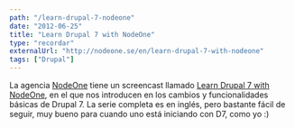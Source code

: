 ```yaml
---
path: "/learn-drupal-7-nodeone"
date: "2012-06-25"
title: "Learn Drupal 7 with NodeOne"
type: "recordar"
externalUrl: "http://nodeone.se/en/learn-drupal-7-with-nodeone"
tags: ["Drupal"]
---
```


La agencia [NodeOne](http://nodeone.se/) tiene un screencast llamado [Learn Drupal 7 with NodeOne](http://nodeone.se/en/learn-drupal-7-with-nodeone), en el que nos introducen en los cambios y funcionalidades básicas de Drupal 7. La serie completa es en inglés, pero bastante fácil de seguir, muy bueno para cuando uno está iniciando con D7, como yo :)
